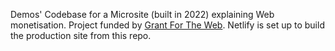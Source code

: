 Demos' Codebase for a Microsite (built in 2022) explaining Web monetisation. Project funded by <a href="https://www.grantfortheweb.org/">Grant For The Web</a>.
Netlify is set up to build the production site from this repo.
